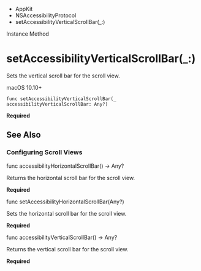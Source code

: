 

- AppKit
- NSAccessibilityProtocol
-  setAccessibilityVerticalScrollBar(\_:) 

Instance Method

# setAccessibilityVerticalScrollBar(\_:)

Sets the vertical scroll bar for the scroll view.

macOS 10.10+

``` source
func setAccessibilityVerticalScrollBar(_ accessibilityVerticalScrollBar: Any?)
```

**Required**

## See Also

### Configuring Scroll Views

func accessibilityHorizontalScrollBar() -> Any?

Returns the horizontal scroll bar for the scroll view.

**Required**

func setAccessibilityHorizontalScrollBar(Any?)

Sets the horizontal scroll bar for the scroll view.

**Required**

func accessibilityVerticalScrollBar() -> Any?

Returns the vertical scroll bar for the scroll view.

**Required**

